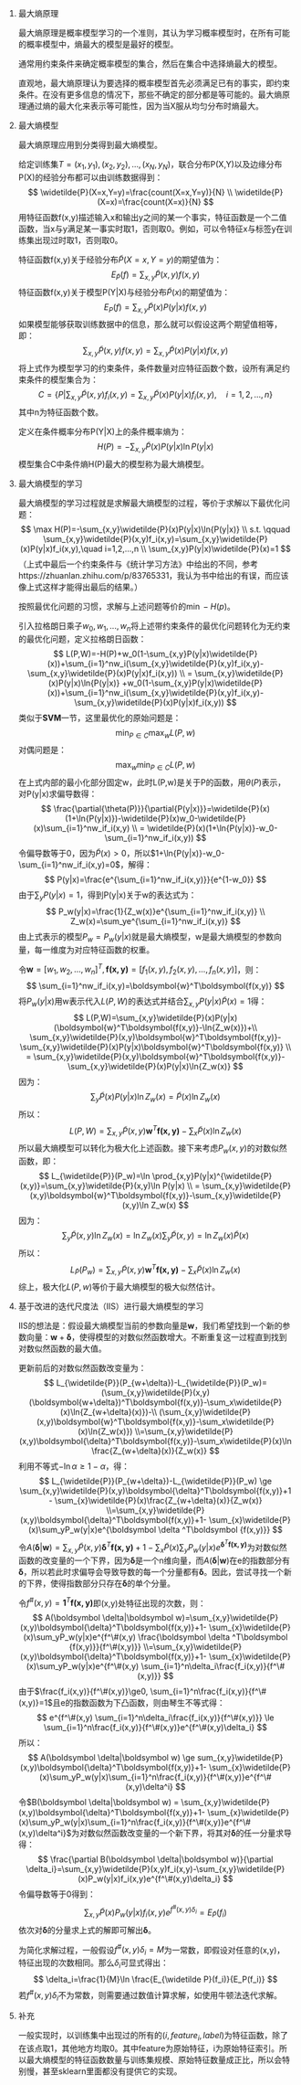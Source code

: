 1. 最大熵原理

   最大熵原理是概率模型学习的一个准则，其认为学习概率模型时，在所有可能的概率模型中，熵最大的模型是最好的模型。

   通常用约束条件来确定概率模型的集合，然后在集合中选择熵最大的模型。

   直观地，最大熵原理认为要选择的概率模型首先必须满足已有的事实，即约束条件。在没有更多信息的情况下，那些不确定的部分都是等可能的。最大熵原理通过熵的最大化来表示等可能性，因为当X服从均匀分布时熵最大。

2. 最大熵模型

   最大熵原理应用到分类得到最大熵模型。

   给定训练集$T={(x_1,y_1),(x_2,y_2),...,(x_N,y_N)}$，联合分布P(X,Y)以及边缘分布P(X)的经验分布都可以由训练数据得到：
$$
   \widetilde{P}(X=x,Y=y)=\frac{count(X=x,Y=y)}{N}
   \\ \widetilde{P}(X=x)=\frac{count(X=x)}{N}
$$
   用特征函数f(x,y)描述输入x和输出y之间的某一个事实，特征函数是一个二值函数，当x与y满足某一事实时取1，否则取0。例如，可以令特征x与标签y在训练集出现过时取1，否则取0。

   特征函数f(x,y)关于经验分布$\widetilde{P}(X=x,Y=y)$的期望值为：
$$
   E_{\widetilde{P}}(f)=\sum_{x,y}\widetilde{P}(x,y)f(x,y)
$$
   特征函数f(x,y)关于模型P(Y|X)与经验分布$\widetilde{P}(x)$的期望值为：
$$
   E_{P}(f)=\sum_{x,y}\widetilde{P}(x)P(y|x)f(x,y)
$$
   如果模型能够获取训练数据中的信息，那么就可以假设这两个期望值相等，即：
$$
   \sum_{x,y}\widetilde{P}(x,y)f(x,y)=\sum_{x,y}\widetilde{P}(x)P(y|x)f(x,y)
$$
   将上式作为模型学习的约束条件，条件数量对应特征函数个数，设所有满足约束条件的模型集合为：
$$
   C=\{P|\sum_{x,y}\widetilde{P}(x,y)f_i(x,y)=\sum_{x,y}\widetilde{P}(x)P(y|x)f_i(x,y),\quad i=1,2,...,n\}
$$
   其中n为特征函数个数。

   定义在条件概率分布P(Y|X)上的条件概率熵为：
$$
   H(P)=-\sum_{x,y}\widetilde{P}(x)P(y|x)\ln{P(y|x)}
$$
   模型集合C中条件熵H(P)最大的模型称为最大熵模型。

3. 最大熵模型的学习

   最大熵模型的学习过程就是求解最大熵模型的过程，等价于求解以下最优化问题：
   $$
   \max H(P)=-\sum_{x,y}\widetilde{P}(x)P(y|x)\ln{P(y|x)}
   \\ s.t. \qquad \sum_{x,y}\widetilde{P}(x,y)f_i(x,y)=\sum_{x,y}\widetilde{P}(x)P(y|x)f_i(x,y),\quad i=1,2,...,n
   \\ \sum_{x,y}P(y|x)\widetilde{P}(x)=1
   $$
   （上式中最后一个约束条件与《统计学习方法》中给出的不同，参考https://zhuanlan.zhihu.com/p/83765331，我认为书中给出的有误，而应该像上式这样才能得出最后的结果。）

   按照最优化问题的习惯，求解与上述问题等价的$\min -H(p)$。

   引入拉格朗日乘子$w_0,w_1,...,w_n$将上述带约束条件的最优化问题转化为无约束的最优化问题，定义拉格朗日函数：
   $$
   L(P,W)=-H(P)+w_0(1-\sum_{x,y}P(y|x)\widetilde{P}(x))+\sum_{i=1}^nw_i(\sum_{x,y}\widetilde{P}(x,y)f_i(x,y)-\sum_{x,y}\widetilde{P}(x)P(y|x)f_i(x,y))
   \\ = \sum_{x,y}\widetilde{P}(x)P(y|x)\ln{P(y|x)} +w_0(1-\sum_{x,y}P(y|x)\widetilde{P}(x))+\sum_{i=1}^nw_i(\sum_{x,y}\widetilde{P}(x,y)f_i(x,y)-\sum_{x,y}\widetilde{P}(x)P(y|x)f_i(x,y))
   $$
   类似于**SVM**一节，这里最优化的原始问题是：
   $$
   \min_{P\in{C}}\max_wL(P,w)
   $$
   对偶问题是：
   $$
   \max_w\min_{P\in{C}}L(P,w)
   $$
   在上式内部的最小化部分固定w，此时L(P,w)是关于P的函数，用$\theta(P)$表示，对P(y|x)求偏导数得：
   $$
   \frac{\partial{\theta(P)}}{\partial{P(y|x)}}=\widetilde{P}(x)(1+\ln{P(y|x)})-\widetilde{P}(x)w_0-\widetilde{P}(x)\sum_{i=1}^nw_if_i(x,y)
   \\ = \widetilde{P}(x)(1+\ln{P(y|x)}-w_0-\sum_{i=1}^nw_if_i(x,y))
   $$
   令偏导数等于0，因为$\widetilde{P}(x)>0$，所以$1+\ln{P(y|x)}-w_0-\sum_{i=1}^nw_if_i(x,y)=0$，解得：
   $$
   P(y|x)=\frac{e^{\sum_{i=1}^nw_if_i(x,y)}}{e^{1-w_0}}
   $$
   由于$\sum_yP(y|x)=1$，得到P(y|x)关于w的表达式为：
   $$
   P_w(y|x)=\frac{1}{Z_w(x)}e^{\sum_{i=1}^nw_if_i(x,y)}
   \\ Z_w(x)=\sum_ye^{\sum_{i=1}^nw_if_i(x,y)}
   $$
   由上式表示的模型$P_w=P_w(y|x)$就是最大熵模型，w是最大熵模型的参数向量，每一维度为对应特征函数的权重。
   
   令$\boldsymbol{w}=[w_1,w_2,...,w_n]^T, \boldsymbol{f(x,y)}=[f_1(x,y),f_2(x,y),...,f_n(x,y)]$，则：
   $$
   \sum_{i=1}^nw_if_i(x,y)=\boldsymbol{w}^T\boldsymbol{f(x,y)}
   $$
   将$P_w(y|x)$用w表示代入$L(P,W)$的表达式并结合$\sum_{x,y}P(y|x)\widetilde{P}(x)=1$得：
   $$
   L(P,W)=\sum_{x,y}\widetilde{P}(x)P(y|x)(\boldsymbol{w}^T\boldsymbol{f(x,y)}-\ln{Z_w(x)})+\\ 
   \sum_{x,y}\widetilde{P}(x,y)\boldsymbol{w}^T\boldsymbol{f(x,y)}-\sum_{x,y}\widetilde{P}(x)P(y|x)\boldsymbol{w}^T\boldsymbol{f(x,y)}
   \\ = \sum_{x,y}\widetilde{P}(x,y)\boldsymbol{w}^T\boldsymbol{f(x,y)}-\sum_{x,y}\widetilde{P}(x)P(y|x)\ln{Z_w(x)}
   $$
   因为：
   $$
   \sum_{y}\widetilde{P}(x)P(y|x)\ln{Z_w(x)}=\widetilde{P}(x)\ln{Z_w(x)}
   $$
   所以：
   $$
   L(P,W)=\sum_{x,y}\widetilde{P}(x,y)\boldsymbol{w}^T\boldsymbol{f(x,y)}-\sum_x\widetilde{P}(x)\ln{Z_w(x)}
   $$
   所以最大熵模型可以转化为极大化上述函数。接下来考虑$P_w(x,y)$的对数似然函数，即：
   $$
   L_{\widetilde{P}}(P_w)=\ln \prod_{x,y}P(y|x)^{\widetilde{P}(x,y)}=\sum_{x,y}\widetilde{P}(x,y)\ln P(y|x)
   \\ = \sum_{x,y}\widetilde{P}(x,y)\boldsymbol{w}^T\boldsymbol{f(x,y)}-\sum_{x,y}\widetilde{P}(x,y)\ln Z_w(x)
   $$
   因为：
   $$
   \sum_{y}\widetilde{P}(x,y)\ln Z_w(x)=\ln Z_w(x)\sum_{y}\widetilde{P}(x,y)=\ln Z_w(x)\widetilde{P}(x)
   $$
   所以：
   $$
   L_{\widetilde{P}}(P_w)=\sum_{x,y}\widetilde{P}(x,y)\boldsymbol{w}^T\boldsymbol{f(x,y)}-\sum_x\widetilde{P}(x)\ln{Z_w(x)}
   $$
   综上，极大化$L(P,w)$等价于最大熵模型的极大似然估计。

4. 基于改进的迭代尺度法（IIS）进行最大熵模型的学习

   IIS的想法是：假设最大熵模型当前的参数向量是$\boldsymbol w$，我们希望找到一个新的参数向量：$\boldsymbol w+\boldsymbol \delta$，使得模型的对数似然函数增大。不断重复这一过程直到找到对数似然函数的最大值。

   更新前后的对数似然函数改变量为：
   $$
   L_{\widetilde{P}}(P_{w+\delta})-L_{\widetilde{P}}(P_w)=(\sum_{x,y}\widetilde{P}(x,y)(\boldsymbol{w+\delta})^T\boldsymbol{f(x,y)}-\sum_x\widetilde{P}(x)\ln{Z_{w+\delta}(x)})-\\
   (\sum_{x,y}\widetilde{P}(x,y)\boldsymbol{w}^T\boldsymbol{f(x,y)}-\sum_x\widetilde{P}(x)\ln{Z_w(x)})
   \\=\sum_{x,y}\widetilde{P}(x,y)\boldsymbol{\delta}^T\boldsymbol{f(x,y)}-\sum_x\widetilde{P}(x)\ln \frac{Z_{w+\delta}(x)}{Z_w(x)}
   $$
   利用不等式$-\ln \alpha \ge 1-\alpha$，得：
   $$
   L_{\widetilde{P}}(P_{w+\delta})-L_{\widetilde{P}}(P_w) \ge \sum_{x,y}\widetilde{P}(x,y)\boldsymbol{\delta}^T\boldsymbol{f(x,y)}+1 - \sum_{x}\widetilde{P}(x)\frac{Z_{w+\delta}(x)}{Z_w(x)}
   \\=\sum_{x,y}\widetilde{P}(x,y)\boldsymbol{\delta}^T\boldsymbol{f(x,y)}+1- \sum_{x}\widetilde{P}(x)\sum_yP_w(y|x)e^{\boldsymbol \delta ^T\boldsymbol {f(x,y)}}
   $$
   令$A(\boldsymbol \delta|\boldsymbol w)=\sum_{x,y}\widetilde{P}(x,y)\boldsymbol{\delta}^T\boldsymbol{f(x,y)}+1- \sum_{x}\widetilde{P}(x)\sum_yP_w(y|x)e^{\boldsymbol \delta ^T\boldsymbol {f(x,y)}}$为对数似然函数的改变量的一个下界，因为$\boldsymbol \delta$是一个n维向量，而$A(\boldsymbol \delta|\boldsymbol w)$在e的指数部分有$\boldsymbol \delta$，所以若此时求偏导会导致导数的每一个分量都有$\boldsymbol \delta$。因此，尝试寻找一个新的下界，使得指数部分只存在$\boldsymbol \delta$的单个分量。

   令$f^\#(x,y)=\boldsymbol 1^T\boldsymbol {f(x,y)}$即(x,y)处特征出现的次数，则：
   $$
   A(\boldsymbol \delta|\boldsymbol w)=\sum_{x,y}\widetilde{P}(x,y)\boldsymbol{\delta}^T\boldsymbol{f(x,y)}+1- \sum_{x}\widetilde{P}(x)\sum_yP_w(y|x)e^{f^\#(x,y) \frac{\boldsymbol \delta ^T\boldsymbol {f(x,y)}}{f^\#(x,y)}}
   \\=\sum_{x,y}\widetilde{P}(x,y)\boldsymbol{\delta}^T\boldsymbol{f(x,y)}+1- \sum_{x}\widetilde{P}(x)\sum_yP_w(y|x)e^{f^\#(x,y) \sum_{i=1}^n\delta_i\frac{f_i(x,y)}{f^\#(x,y)}}
   $$
   由于$\frac{f_i(x,y)}{f^\#(x,y)}\ge0, \sum_{i=1}^n\frac{f_i(x,y)}{f^\#(x,y)}=1$且e的指数函数为下凸函数，则由琴生不等式得：
   $$
   e^{f^\#(x,y) \sum_{i=1}^n\delta_i\frac{f_i(x,y)}{f^\#(x,y)}} \le \sum_{i=1}^n\frac{f_i(x,y)}{f^\#(x,y)}e^{f^\#(x,y)\delta_i}
   $$
   所以：
   $$
   A(\boldsymbol \delta|\boldsymbol w) \ge sum_{x,y}\widetilde{P}(x,y)\boldsymbol{\delta}^T\boldsymbol{f(x,y)}+1- \sum_{x}\widetilde{P}(x)\sum_yP_w(y|x)\sum_{i=1}^n\frac{f_i(x,y)}{f^\#(x,y)}e^{f^\#(x,y)\delta^i}
   $$
   令$B(\boldsymbol \delta|\boldsymbol w) = \sum_{x,y}\widetilde{P}(x,y)\boldsymbol{\delta}^T\boldsymbol{f(x,y)}+1- \sum_{x}\widetilde{P}(x)\sum_yP_w(y|x)\sum_{i=1}^n\frac{f_i(x,y)}{f^\#(x,y)}e^{f^\#(x,y)\delta^i}$为对数似然函数改变量的一个新下界，将其对$\boldsymbol \delta$的任一分量求导得：
   $$
   \frac{\partial B(\boldsymbol \delta|\boldsymbol w)}{\partial \delta_i}=\sum_{x,y}\widetilde{P}(x,y)f_i(x,y)-\sum_{x,y}\widetilde{P}(x)P_w(y|x)f_i(x,y)e^{f^\#(x,y)\delta_i}
   $$
   令偏导数等于0得到：
   $$
   \sum_{x,y}\widetilde{P}(x)P_w(y|x)f_i(x,y)e^{f^\#(x,y)\delta_i}=E_{\widetilde P}(f_i)
   $$
   依次对$\boldsymbol \delta$的分量求上式的解即可解出$\boldsymbol \delta$。

   为简化求解过程，一般假设$f^\#(x,y)\delta_i=M$为一常数，即假设对任意的(x,y)，特征出现的次数相同。那么$\delta_i$可显式得出：
   $$
   \delta_i=\frac{1}{M}\ln \frac{E_{\widetilde P}(f_i)}{E_P(f_i)}
   $$
   若$f^\#(x,y)\delta_i$不为常数，则需要通过数值计算求解，如使用牛顿法迭代求解。

5. 补充

   一般实现时，以训练集中出现过的所有的$(i,feature_i,label)$为特征函数，除了在该点取1，其他地方均取0。其中feature为原始特征，i为原始特征索引。所以最大熵模型的特征函数数量与训练集规模、原始特征数量成正比，所以会特别慢，甚至sklearn里面都没有提供它的实现。

   

